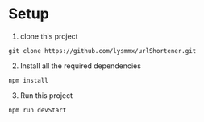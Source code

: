 # Setup

1. clone this project 

```
git clone https://github.com/lysmmx/urlShortener.git
```


2. Install all the required dependencies </br>
```
npm install
```

3. Run this project 
```
npm run devStart
```
